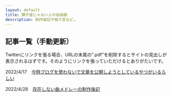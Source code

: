 ```yaml
---
layout: default
title: 獅子座じゃない人の自由帳
description: 制作後記や独り言など…
---
```


## 記事一覧（手動更新）

<p>Twitterにリンクを張る場合、URLの末尾の".pdf"を削除するとサイトの見出しが表示されるはずです。そのようにリンクを張っていただけるとありがたいです。</p>
<p>2022/4/17　<a href="https://notleonian.github.io/blog/20220400.pdf">今時ブログを使わないで文章を公開しようとしているやつがいるらしい</a></p>
<p>2022/4/28　<a href="https://notleonian.github.io/blog/20220401.pdf">存在しない曲メドレーの制作後記</a></p>
